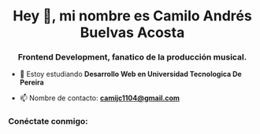 <h1 align="center">Hey 👋, mi nombre es Camilo Andrés Buelvas Acosta</h1>
<h3 align="center">Frontend Development, fanatico de la producción musical.</h3 >

- 🌱 Estoy estudiando **Desarrollo Web en Universidad Tecnologica De Pereira**

- 📫 Nombre de contacto: **camijc1104@gmail.com**

<h3 align="left">Conéctate conmigo:</h3>
<p align="left">
</p >
